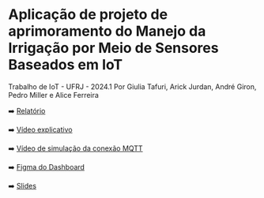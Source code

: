 # Aplicação de projeto de aprimoramento do Manejo da Irrigação por Meio de Sensores Baseados em IoT
Trabalho de IoT - UFRJ - 2024.1
Por Giulia Tafuri, Arick Jurdan, André Giron, Pedro Miller e Alice Ferreira

➡️ [Relatório](https://file.notion.so/f/f/6aebcf2f-e083-4cb4-8a54-22df5da2676e/4dc20d42-4a96-4914-957c-5e2c19244198/Relatorio_IoT_20241.pdf?id=f378ce81-5d54-45d6-9e31-3e0682982541&table=block&spaceId=6aebcf2f-e083-4cb4-8a54-22df5da2676e&expirationTimestamp=1722110400000&signature=jYEmdUJ0X6nqHRUwOGSgFEtgzdCz_bAbzn2_CcwyHHU&downloadName=Relatorio_IoT_20241.pdf)

➡️ [Vídeo explicativo](https://www.youtube.com/watch?v=qHGadHZC_Dg)

➡️ [Vídeo de simulação da conexão MQTT](https://youtu.be/qf7StZvBsd0)

➡️ [Figma do Dashboard](https://www.figma.com/design/3AM8ze09GQPw2YzfN0RoMN/Dashboard---IOT?node-id=0-61&t=V9LapBhLe2iiT9X9-0)

➡️ [Slides](https://www.canva.com/design/DAGMAa753EM/lfN8P0dsr0NTrWz4UT1kfg/view?utm_content=DAGMAa753EM&utm_campaign=designshare&utm_medium=link&utm_source=editor)




